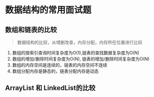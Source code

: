 # 数据结构的常用面试题
## 数组和链表的比较
> 数据结构的比较，从增删改查，内存分配，内存所在位置进行比较
1. 数组的按索引查询时间复杂度为O(1),链表的查找数据复杂度为O(N)
2. 数组的增加/删除时间复杂度为O(N), 链表的增加/删除时间复杂度为O(N)
3. 数组的内存空间是连续的，链表的内存空间不连续
4. 数组分配内存是静态的，链表分配内存是动态
## ArrayList 和 LinkedList的比较
